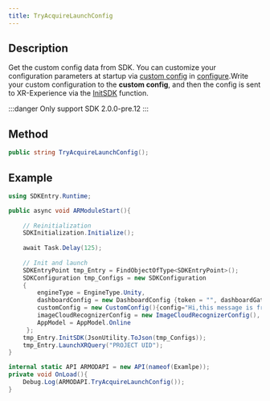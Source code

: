 ```yaml
---
title: TryAcquireLaunchConfig
---
```



## Description

 Get the custom config data from SDK. You can customize your configuration parameters at startup via [custom config](../../unity-sdk/api-reference/xrmod-api/SdkConfigure/CustomConfig) in [configure](../../unity-sdk/api-reference/xrmod-api/SdkConfigure/Sdkconfiguration).Write your custom configuration to the **custom config**, and then the config is sent to XR-Experience via the [InitSDK](../../unity-sdk/api-reference/xrmod-api/SdkEntryPoint#initsdk) function.

:::danger
Only support SDK 2.0.0-pre.12
:::

## Method

```cs
public string TryAcquireLaunchConfig();
```

## Example

```cs title=InitSDK.cs
using SDKEntry.Runtime;

public async void ARModuleStart(){
    
    // Reinitialization
    SDKInitialization.Initialize();
    
    await Task.Delay(125);
    
    // Init and launch
    SDKEntryPoint tmp_Entry = FindObjectOfType<SDKEntryPoint>();
    SDKConfiguration tmp_Configs = new SDKConfiguration
    {
        engineType = EngineType.Unity,
        dashboardConfig = new DashboardConfig {token = "", dashboardGateway = $"GATEWAY"},
        customConfig = new CustomConfig(){config="Hi,this message is from custom config."},
        imageCloudRecognizerConfig = new ImageCloudRecognizerConfig(),
        AppModel = AppModel.Online
     };
    tmp_Entry.InitSDK(JsonUtility.ToJson(tmp_Configs));
    tmp_Entry.LaunchXRQuery("PROJECT UID");
}
```


```cs title=XRExperience.cs
internal static API ARMODAPI = new API(nameof(Examlpe));
private void OnLoad(){
    Debug.Log(ARMODAPI.TryAcquireLaunchConfig());
}
```


